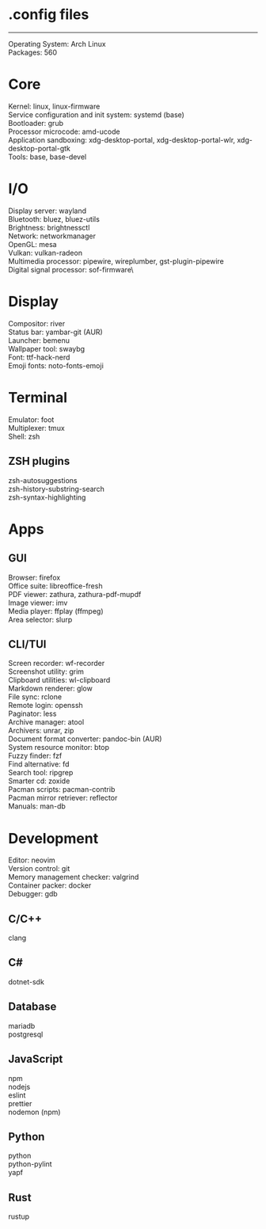 # .config files

---

Operating System: Arch Linux\
Packages: 560

# Core

Kernel: linux, linux-firmware\
Service configuration and init system: systemd (base)\
Bootloader: grub\
Processor microcode: amd-ucode\
Application sandboxing: xdg-desktop-portal, xdg-desktop-portal-wlr, 
xdg-desktop-portal-gtk\
Tools: base, base-devel

# I/O

Display server: wayland\
Bluetooth: bluez, bluez-utils\
Brightness: brightnessctl\
Network: networkmanager\
OpenGL: mesa\
Vulkan: vulkan-radeon\
Multimedia processor: pipewire, wireplumber, gst-plugin-pipewire\
Digital signal processor: sof-firmware\

# Display

Compositor: river\
Status bar: yambar-git (AUR)\
Launcher: bemenu\
Wallpaper tool: swaybg\
Font: ttf-hack-nerd\
Emoji fonts: noto-fonts-emoji

# Terminal

Emulator: foot\
Multiplexer: tmux\
Shell: zsh

## ZSH plugins

zsh-autosuggestions\
zsh-history-substring-search\
zsh-syntax-highlighting

# Apps

## GUI

Browser: firefox\
Office suite: libreoffice-fresh\
PDF viewer: zathura, zathura-pdf-mupdf\
Image viewer: imv\
Media player: ffplay (ffmpeg)\
Area selector: slurp

## CLI/TUI

Screen recorder: wf-recorder\
Screenshot utility: grim\
Clipboard utilities: wl-clipboard\
Markdown renderer: glow\
File sync: rclone\
Remote login: openssh\
Paginator: less\
Archive manager: atool\
Archivers: unrar, zip\
Document format converter: pandoc-bin (AUR)\
System resource monitor: btop\
Fuzzy finder: fzf\
Find alternative: fd\
Search tool: ripgrep\
Smarter cd: zoxide\
Pacman scripts: pacman-contrib\
Pacman mirror retriever: reflector\
Manuals: man-db

# Development

Editor: neovim\
Version control: git\
Memory management checker: valgrind\
Container packer: docker\
Debugger: gdb

## C/C++

clang

## C#

dotnet-sdk

## Database

mariadb\
postgresql

## JavaScript

npm\
nodejs\
eslint\
prettier\
nodemon (npm)

## Python

python\
python-pylint\
yapf

## Rust

rustup
